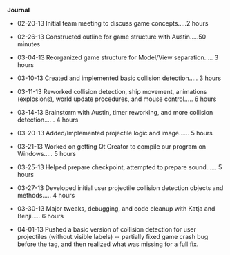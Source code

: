 **Journal**
  * 02-20-13 Initial team meeting to discuss game concepts.....2 hours

  * 02-26-13 Constructed outline for game structure with Austin.....50 minutes

  * 03-04-13 Reorganized game structure for Model/View separation..... 3 hours

  * 03-10-13 Created and implemented basic collision detection..... 3 hours

  * 03-11-13 Reworked collision detection, ship movement, animations (explosions), world update procedures, and mouse control..... 6 hours

  * 03-14-13 Brainstorm with Austin, timer reworking, and more collision detection...... 4 hours

  * 03-20-13 Added/Implemented projectile logic and image...... 5 hours

  * 03-21-13 Worked on getting Qt Creator to compile our program on Windows..... 5 hours

  * 03-25-13 Helped prepare checkpoint, attempted to prepare sound...... 5 hours

  * 03-27-13 Developed initial user projectile collision detection objects and methods..... 4 hours

  * 03-30-13 Major tweaks, debugging, and code cleanup with Katja and Benji..... 6 hours

  * 04-01-13 Pushed a basic version of collision detection for user projectiles (without visible labels) -- partially fixed game crash bug before the tag, and then realized what was missing for a full fix.